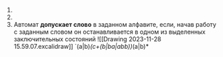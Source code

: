 1. 
2. 
3. Автомат __допускает слово__ в заданном алфавите, если, начав работу с заданным словом он останавливается в одном из выделенных заключительных состояний
![[Drawing 2023-11-28 15.59.07.excalidraw]]
`(a|b)*(c+(b|ba|abb))*(a|b)*